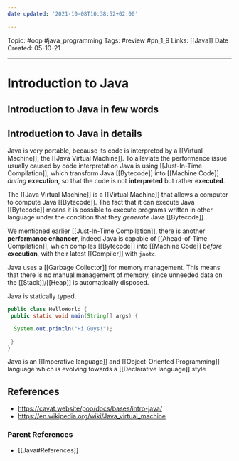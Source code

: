 ```yaml
---
date updated: '2021-10-08T10:38:52+02:00'

---
```


Topic: #oop #java_programming
Tags: #review #pn_1_9
Links: [[Java]]
Date Created: 05-10-21

---

# Introduction to Java

## Introduction to Java in few words

## Introduction to Java in details

Java is very portable, because its code is interpreted by a [[Virtual Machine]], the [[Java Virtual Machine]]. To  alleviate the performance issue usually caused by code interpretation Java is using [[Just-In-Time Compilation]], which transform Java [[Bytecode]] into [[Machine Code]] _during_ **execution**, so that the code is not **interpreted** but rather **executed**.

The [[Java Virtual Machine]] is a [[Virtual Machine]] that allows a computer to compute Java [[Bytecode]].
The fact that it can execute Java [[Bytecode]] means it is possible to execute programs written in other language under the condition that they _generate_ Java [[Bytecode]].

We mentioned earlier [[Just-In-Time Compilation]], there is another **performance enhancer**, indeed Java is capable of [[Ahead-of-Time Compilation]], which compiles [[Bytecode]] into [[Machine Code]] _before_ **execution**, with their latest [[Compiler]] with `jaotc`.

Java uses a [[Garbage Collector]] for memory management. This means that there is no manual management of memory, since unneeded data on the [[Stack]]/[[Heap]] is automatically disposed.

Java is statically typed.

```java
public class HelloWorld {
 public static void main(String[] args) {

  System.out.println("Hi Guys!");

 }
}
```

Java is an [[Imperative language]] and [[Object-Oriented Programming]] language which is evolving towards a [[Declarative language]] style

## References

- <https://cavat.website/poo/docs/bases/intro-java/>
- <https://en.wikipedia.org/wiki/Java_virtual_machine>

### Parent References

- [[Java#References]]
